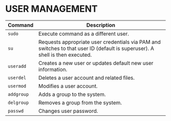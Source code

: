 # USER MANAGEMENT

| Command   | Description                                                                 |
|-----------|-----------------------------------------------------------------------------|
| `sudo`    | Execute command as a different user.                                        |
| `su`      | Requests appropriate user credentials via PAM and switches to that user ID (default is superuser). A shell is then executed. |
| `useradd` | Creates a new user or updates default new user information.                |
| `userdel` | Deletes a user account and related files.                                   |
| `usermod` | Modifies a user account.                                                    |
| `addgroup`| Adds a group to the system.                                                 |
| `delgroup`| Removes a group from the system.                                            |
| `passwd`  | Changes user password.                                                      |

